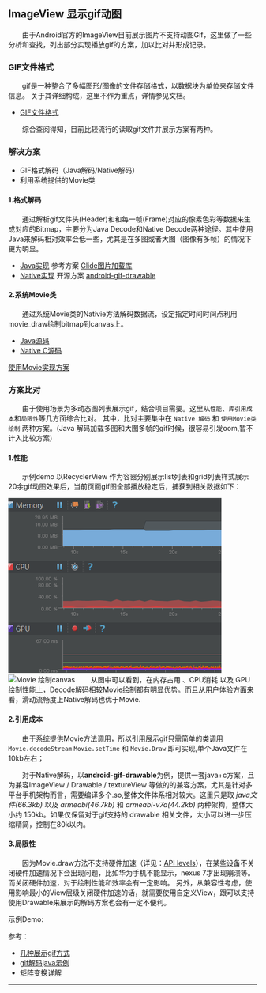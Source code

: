 ## ImageView 显示gif动图

　　由于Android官方的ImageView目前展示图片不支持动图Gif，这里做了一些分析和查找，列出部分实现播放gif的方案，加以比对并形成记录。

### GIF文件格式
　　gif是一种整合了多幅图形/图像的文件存储格式，以数据块为单位来存储文件信息。 关于其详细构成，这里不作为重点，详情参见文档。
- [GIF文件格式](raw/gif.docx)

　　综合查阅得知，目前比较流行的读取gif文件并展示方案有两种。
### 解决方案
- GIF格式解码（Java解码/Native解码）
- 利用系统提供的Movie类

#### 1.格式解码
　　通过解析gif文件头(Header)和和每一帧(Frame)对应的像素色彩等数据来生成对应的Bitmap，主要分为Java Decode和Native Decode两种途径。其中使用Java来解码相对效率会低一些，尤其是在多图或者大图（图像有多帧）的情况下更为明显。

- [Java实现][4]  参考方案 [Glide图片加载库][5]
- [Native实现][6] 开源方案 [android-gif-drawable][9]

#### 2.系统Movie类
　　通过系统Movie类的Nativie方法解码数据流，设定指定时间时间点利用movie_draw绘制bitmap到canvas上。
- [Java源码][8]
- [Native C源码][7]

[使用Movie实现方案][10]

### 方案比对
　　由于使用场景为多动态图列表展示gif，结合项目需要。这里从``性能``、``库引用成本``和``局限性``等几方面综合比对。
其中，比对主要集中在 ``Native 解码`` 和 ``使用Movie类绘制`` 两种方案。(Java 解码加载多图和大图多帧的gif时候，很容易引发oom,暂不计入比较方案)

#### 1.性能
　　示例demo 以RecyclerView 作为容器分别展示list列表和grid列表样式展示20余gif动图效果后，当前页面gif图全部播放稳定后，捕获到相关数据如下：

![Nativie 解码](raw/Decoder.png)
![Movie 绘制canvas](raw/Movie/png)
　　从图中可以看到，在内存占用 、CPU消耗 以及 GPU绘制性能上，Decode解码相较Movie绘制都有明显优势。而且从用户体验方面来看，滑动流畅度上Native解码也优于Movie.

#### 2.引用成本
　　由于系统提供Movie方法调用，所以引用展示gif只需简单的类调用 ``Movie.decodeStream`` ``Movie.setTime`` 和 ``Movie.Draw`` 即可实现,单个Java文件在10kb左右；

　　对于Native解码，以**android-gif-drawable**为例，提供一套java+c方案，且为兼容ImageView / Drawable / textureView 等做的的兼容方案，尤其是针对多平台手机架构而言，需要编译多个.so,整体文件体系相对较大。这里只是取
 *java文件(66.3kb)* 以及 *armeabi(46.7kb)* 和 *armeabi-v7a(44.2kb)* 两种架构，整体大小约 150kb。如果仅保留对于gif支持的 drawable 相关文件，大小可以进一步压缩精简，控制在80k以内。

#### 3.局限性
　　因为Movie.draw方法不支持硬件加速（详见：[API levels](raw/hardware.png)），在某些设备不关闭硬件加速情况下会出现问题，比如华为手机不能显示，nexus 7才出现崩溃等。而关闭硬件加速，对于绘制性能和效率会有一定影响。
另外，从兼容性考虑，使用影响最小的View层级关闭硬件加速的话，就需要使用自定义View，跟可以支持使用Drawable来展示的解码方案也会有一定不便利。

示例Demo:



参考：
- [几种展示gif方式][0]
- [gif解码java示例][1]
- [矩阵变换详解][2]
---
[0]:http://blog.csdn.net/yarkey09/article/details/13022387
[1]:http://blog.csdn.net/u010142437/article/details/20446483
[2]:http://www.apkbus.com/forum.php?mod=viewthread&tid=58458
[3]:http://www.apkbus.com/forum.php?mod=viewthread&tid=114267
[4]:https://gist.github.com/devunwired/4479231
[5]:https://github.com/bumptech/glide
[6]:https://github.com/koral--/android-gif-drawable
[7]:http://androidxref.com/4.4.4_r1/xref/frameworks/base/core/jni/android/graphics/Movie.cpp
[8]:http://androidxref.com/4.4.4_r1/xref/frameworks/base/graphics/java/android/graphics/Movie.java
[9]:https://github.com/koral--/android-gif-drawable
[10]:https://github.com/Cutta/GifView/blob/master/library%2Fsrc%2Fmain%2Fjava%2Fcom%2Fcunoraz%2Fgifview%2Flibrary%2FGifView.java
